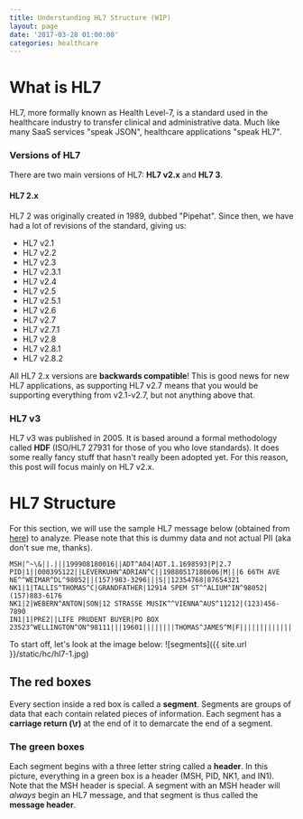 ```yaml
---
title: Understanding HL7 Structure (WIP)
layout: page
date: '2017-03-28 01:00:00'
categories: healthcare
---
```


# What is HL7
HL7, more formally known as Health Level-7, is a standard used in the healthcare industry to transfer clinical and administrative data. Much like many SaaS services "speak JSON", healthcare applications "speak HL7".

### Versions of HL7
There are two main versions of HL7: **HL7 v2.x** and **HL7 3**.
#### HL7 2.x
HL7 2 was originally created in 1989, dubbed "Pipehat". Since then, we have had a lot of revisions of the standard, giving us:
* HL7 v2.1
* HL7 v2.2
* HL7 v2.3
* HL7 v2.3.1
* HL7 v2.4
* HL7 v2.5
* HL7 v2.5.1
* HL7 v2.6
* HL7 v2.7
* HL7 v2.7.1
* HL7 v2.8
* HL7 v2.8.1
* HL7 v2.8.2

All HL7 2.x versions are **backwards compatible**! This is good news for new HL7 applications, as supporting HL7 v2.7 means that you would be supporting everything from v2.1-v2.7, but not anything above that.

### HL7 v3
HL7 v3 was published in 2005. It is based around a formal methodology called **HDF** (ISO/HL7 27931 for those of you who love standards). It does some really fancy stuff that hasn't really been adopted yet. For this reason, this post will focus mainly on HL7 v2.x.

# HL7 Structure
For this section, we will use the sample HL7 message below (obtained from [here](http://support.pb.com/help/spectrum/9.1/webhelp/en/EnterpriseDataIntegrationGuide/ClientTools/ReadFromHL7/ReadFromHL7.html)) to analyze. Please note that this is dummy data and not actual PII (aka don't sue me, thanks).
```
MSH|^~\&||.|||199908180016||ADT^A04|ADT.1.1698593|P|2.7
PID|1||000395122||LEVERKUHN^ADRIAN^C||19880517180606|M|||6 66TH AVE NE^^WEIMAR^DL^98052||(157)983-3296|||S||12354768|87654321
NK1|1|TALLIS^THOMAS^C|GRANDFATHER|12914 SPEM ST^^ALIUM^IN^98052|(157)883-6176
NK1|2|WEBERN^ANTON|SON|12 STRASSE MUSIK^^VIENNA^AUS^11212|(123)456-7890
IN1|1|PRE2||LIFE PRUDENT BUYER|PO BOX 23523^WELLINGTON^ON^98111|||19601||||||||THOMAS^JAMES^M|F|||||||||||||||||||ZKA535529776
```
To start off, let's look at the image below:
![segments]({{ site.url }}/static/hc/hl7-1.jpg)
  
## The red boxes
Every section inside a red box is called a **segment**. Segments are groups of data that each contain related pieces of information. Each segment has a **carriage return (\r)** at the end of it to demarcate the end of a segment. 

### The green boxes
Each segment begins with a three letter string called a **header**. In this picture, everything in a green box is a header (MSH, PID, NK1, and IN1). Note that the MSH header is special. A segment with an MSH header will *always* begin an HL7 message, and that segment is thus called the **message header**.